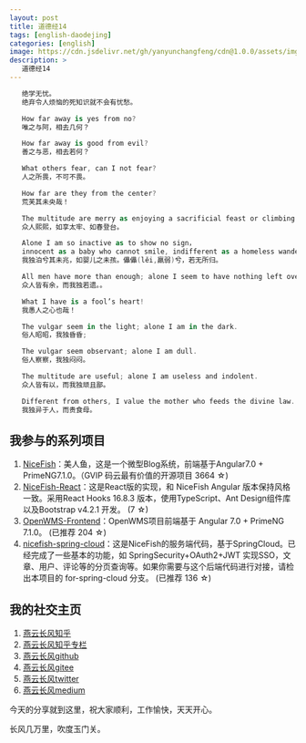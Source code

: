 ```yaml
---
layout: post
title: 道德经14
tags: [english-daodejing]
categories: [english]
image: https://cdn.jsdelivr.net/gh/yanyunchangfeng/cdn@1.0.0/assets/img/blog/english-grammer/english-grammer-cover5.png
description: >
   道德经14
---
```

 ```swift
    绝学无忧。
    绝弃令人烦恼的死知识就不会有忧愁。
 ```
 ```swift
    How far away is yes from no?
    唯之与阿，相去几何？
 ```
 ```swift
    How far away is good from evil?
    善之与恶，相去若何？
 ```
 ```swift
    What others fear, can I not fear?
    人之所畏，不可不畏。
 ```
 ```swift
    How far are they from the center?
    荒芙其未央哉！
 ```
 ```swift
    The multitude are merry as enjoying a sacrificial feast or climbing the height in spring.
    众人熙熙，如享太牢、如春登台。
 ```
 ```swift
    Alone I am so inactive as to show no sign，
    innocent as a baby who cannot smile, indifferent as a homeless wanderer.
    我独泊兮其未兆，如婴儿之未孩。儡儡(lěi,羸弱)兮，若无所归。
 ```
 ```swift
    All men have more than enough; alone I seem to have nothing left over.
    众人皆有余，而我独若遗。。
 ```
 ```swift
    What I have is a fool’s heart!
    我愚人之心也哉！
 ```
 ```swift
    The vulgar seem in the light; alone I am in the dark.
    俗人昭昭，我独昏昏;
 ```
 ```swift
    The vulgar seem observant; alone I am dull.
    俗人察察，我独闷闷。
 ```
 ```swift
    The multitude are useful; alone I am useless and indolent.
    众人皆有以，而我独顽且鄙。
 ```
 ```swift
    Different from others, I value the mother who feeds the divine law.
    我独异于人，而贵食母。
 ```

## 我参与的系列项目

1. [NiceFish]( https://gitee.com/mumu-osc/NiceFish)：美人鱼，这是一个微型Blog系统，前端基于Angular7.0 + PrimeNG7.1.0。（GVIP 码云最有价值的开源项目 3664 ☆)
2. [NiceFish-React]( https://github.com/damoqiongqiu/NiceFish-React)：这是React版的实现，和 NiceFish Angular 版本保持风格一致。采用React Hooks 16.8.3 版本，使用TypeScript、Ant Design组件库以及Bootstrap v4.2.1 开发。  (7 ☆)
3. [OpenWMS-Frontend](https://gitee.com/mumu-osc/OpenWMS-Frontend)：OpenWMS项目前端基于 Angular 7.0 + PrimeNG 7.1.0。  (已推荐 204 ☆)
4. [nicefish-spring-cloud](https://gitee.com/mumu-osc/nicefish-spring-cloud)：这是NiceFish的服务端代码，基于SpringCloud。已经完成了一些基本的功能，如 SpringSecurity+OAuth2+JWT 实现SSO，文章、用户、评论等的分页查询等。如果你需要与这个后端代码进行对接，请检出本项目的 for-spring-cloud 分支。 (已推荐 136 ☆)

## 我的社交主页  

1. [燕云长风知乎](https://zhihu.com/people/hbxyxuxiaodong)  
2. [燕云长风知乎专栏](https://zhuanlan.zhihu.com/yanyunchangfeng)  
3. [燕云长风github](https://github.com/yanyunchangfeng)  
4. [燕云长风gitee](https://gitee.com/yanyunchangfeng)  
5. [燕云长风twitter](https://twitter.com/yanyunchangfeng)  
6. [燕云长风medium](https://medium.com/@yanyunchangfeng) 

今天的分享就到这里，祝大家顺利，工作愉快，天天开心。

长风几万里，吹度玉门关。